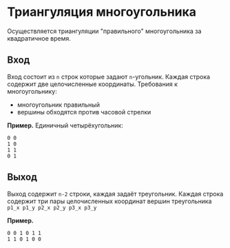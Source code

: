 # Триангуляция многоугольника
Осуществляется триангуляции "правильного" многоугольника за квадратичное время.

## Вход
Вход состоит из `n` строк которые задают `n`-угольник. Каждая строка содержит две целочисленные координаты.
Требования к многоугольнику:
+ многоугольник правильный
+ вершины обходятся против часовой стрелки

**Пример.** Единичный четырёхугольник:
```
0 0
1 0
1 1
0 1
```

## Выход
Выход содержит `n-2` строки, каждая задаёт треугольник. Каждая строка содержит
три пары целочисленных координат вершин треугольника `p1_x p1_y p2_x p2_y p3_x p3_y`

**Пример.**
```
0 0 1 0 1 1
1 1 0 1 0 0
```
